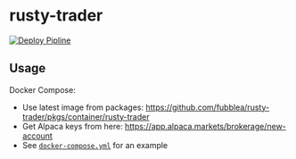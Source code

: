 # rusty-trader

[![Deploy Pipline](https://github.com/fubblea/rusty-trader/actions/workflows/DeployPipeline.yaml/badge.svg)](https://github.com/fubblea/rusty-trader/actions/workflows/DeployPipeline.yaml)

## Usage

Docker Compose:

- Use latest image from packages: <https://github.com/fubblea/rusty-trader/pkgs/container/rusty-trader>
- Get Alpaca keys from here: <https://app.alpaca.markets/brokerage/new-account>
- See [`docker-compose.yml`](https://github.com/fubblea/rusty-trader/blob/master/docker-compose.yml) for an example
